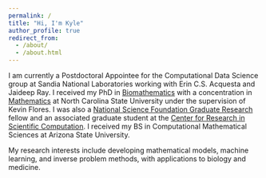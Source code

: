 ```yaml
---
permalink: /
title: "Hi, I'm Kyle"
author_profile: true
redirect_from: 
  - /about/
  - /about.html
---
```


I am currently a Postdoctoral Appointee for the Computational Data Science group at Sandia National Laboratories working with Erin C.S. Acquesta and Jaideep Ray. I received my PhD in [Biomathematics](http://bma.math.ncsu.edu/) with a concentration in [Mathematics](https://math.sciences.ncsu.edu/) at North Carolina State University under the supervision of Kevin Flores. I was also a [National Science Foundation Graduate Research](https://www.nsfgrfp.org/) fellow and an associated graduate student at the [Center for Research in Scientific Computation](https://crsc.ncsu.edu/). I received my BS in Computational Mathematical Sciences at Arizona State University.

My research interests include developing mathematical models, machine learning, and inverse problem methods, with applications to biology and medicine.
